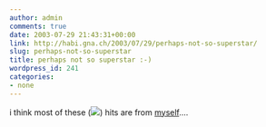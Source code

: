 ```yaml
---
author: admin
comments: true
date: 2003-07-29 21:43:31+00:00
link: http://habi.gna.ch/2003/07/29/perhaps-not-so-superstar/
slug: perhaps-not-so-superstar
title: perhaps not so superstar :-)
wordpress_id: 241
categories:
- none
---
```


i think most of these ([![](http://habi.gna.ch/blog/images/Bildli2-tm.jpg)](http://habi.gna.ch/blog/images/Bildli2.jpg)) hits are from [myself](http://bild.li)....

